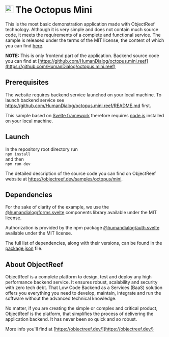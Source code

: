 # <img src="https://objectreef.dev/reef.png" width="25" />  The Octopus Mini 
This is the most basic demonstration application made with ObjectReef technology. Although it is very simple and does not contain much source code, it meets the requirements of a complete and functional service. The sample is released under the terms of the MIT license, the content of which you can find [here](./LICENSE.md).

**NOTE:** This is only frontend part of the application. Backend source code you can find at [https://github.com/HumanDialog/octopus.mini.reef](https://github.com/HumanDialog/octopus.mini.reef)

## Prerequisites
The website requires backend service launched on your local machine. To launch backend service see https://github.com/HumanDialog/octopus.mini.reef/README.md first.

This sample based on [Svelte framework](https://svelte.dev/) therefore requires [node.js](https://nodejs.org/en) installed on your local machine.

## Launch
In the repository root directory run  
`npm install`  
and then  
`npm run dev`


The detailed description of the source code you can find on ObjectReef website at https://objectreef.dev/samples/octopus/mini.

## Dependencies
For the sake of clarity of the example, we use the [@humandialog/forms.svelte](https://github.com/HumanDialog/forms.svelte) components library available under the MIT license.

Authorization is provided by the npm package [@humandialog/auth.svelte](https://github.com/HumanDialog/auth.svelte) available under the MIT license.

The full list of dependencies, along with their versions, can be found in the [package.json](./package.json) file.

## About ObjectReef
ObjectReef is a complete platform to design, test and deploy any high performance backend service. It ensures robust, scalability and security with zero tech debt. That Low Code Backend as a Services (BaaS) solution offers you everything you need to develop, maintain, integrate and run the software without the advanced technical knowledge.

No matter, if you are creating the simple or complex and critical product, ObjectReef is the platform, that simplifies the process of delivering the application backend. It has never been so quick and so robust.

More info you'll find at [https://objectreef.dev/](https://objectreef.dev/)

 